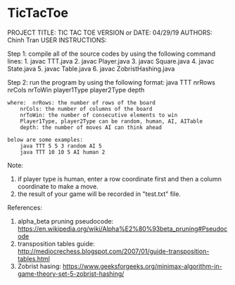 # TicTacToe
PROJECT TITLE: TIC TAC TOE
VERSION or DATE: 04/29/19
AUTHORS: Chinh Tran 
USER INSTRUCTIONS:

Step 1: compile all of the source codes by using the following command lines:
		1. javac TTT.java
		2. javac Player.java 
		3. javac Square.java
		4. javac State.java
		5. javac Table.java 
		6. javac ZobristHashing.java

Step 2: run the program by using the following format:
		java TTT nrRows nrCols nrToWin player1Type player2Type depth

	where: 	nrRows: the number of rows of the board
		nrCols: the number of columns of the board
		nrToWin: the number of consecutive elements to win
		Player1Type, player2Type can be random, human, AI, AITable
		depth: the number of moves AI can think ahead

	below are some examples:
		java TTT 5 5 3 random AI 5
		java TTT 10 10 5 AI human 2

Note: 
1. if player type is human, enter a row coordinate first and then a column coordinate to make a move.
2. the result of your game will be recorded in "test.txt" file.

References:
1. alpha_beta pruning pseudocode: https://en.wikipedia.org/wiki/Alpha%E2%80%93beta_pruning#Pseudocode
2. transposition tables guide: http://mediocrechess.blogspot.com/2007/01/guide-transposition-tables.html
3. Zobrist hasing: https://www.geeksforgeeks.org/minimax-algorithm-in-game-theory-set-5-zobrist-hashing/ 
